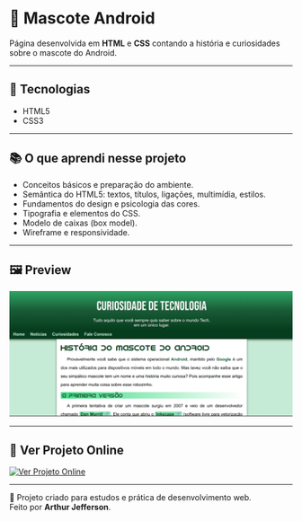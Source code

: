 # 🤖 Mascote Android

Página desenvolvida em **HTML** e **CSS** contando a história e curiosidades sobre o mascote do Android.

---

## 🚀 Tecnologias
- HTML5
- CSS3

---

## 📚 O que aprendi nesse projeto
- Conceitos básicos e preparação do ambiente.  
- Semântica do HTML5: textos, títulos, ligações, multimídia, estilos.  
- Fundamentos do design e psicologia das cores.  
- Tipografia e elementos do CSS.  
- Modelo de caixas (box model).  
- Wireframe e responsividade.  

---

## 🖼 Preview
![Print da página](imagens/img-print.png)

---

## 🔗 Ver Projeto Online
[![Ver Projeto Online](https://img.shields.io/badge/🌐%20Ver%20Projeto%20Online-008000?style=for-the-badge&logo=google-chrome&logoColor=white)](https://arthurajc22.github.io/mascote-android/)

---

📝 Projeto criado para estudos e prática de desenvolvimento web.  
Feito por **Arthur Jefferson**.
